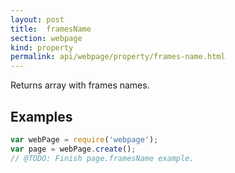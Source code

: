 ```yaml
---
layout: post
title:  framesName
section: webpage
kind: property
permalink: api/webpage/property/frames-name.html
---
```


Returns array with frames names.

## Examples

```javascript
var webPage = require('webpage');
var page = webPage.create();
// @TODO: Finish page.framesName example.
```








